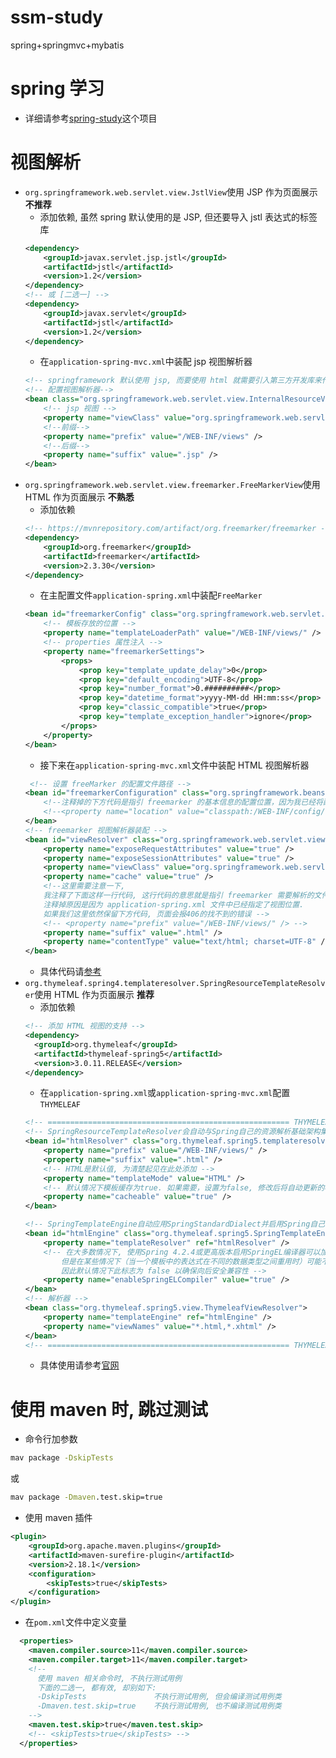 # ssm-study
spring+springmvc+mybatis

# spring 学习
* 详细请参考[spring-study](https://github.com/Ashesoft/spring-study.git)这个项目

# 视图解析
* `org.springframework.web.servlet.view.JstlView`使用 JSP 作为页面展示**不推荐**
    * 添加依赖, 虽然 spring 默认使用的是 JSP, 但还要导入 jstl 表达式的标签库 
    ```xml
    <dependency>
        <groupId>javax.servlet.jsp.jstl</groupId>
        <artifactId>jstl</artifactId>
        <version>1.2</version>
    </dependency>
    <!-- 或 [二选一] -->
    <dependency>
        <groupId>javax.servlet</groupId>
        <artifactId>jstl</artifactId>
        <version>1.2</version>
    </dependency>
    ```
    * 在`application-spring-mvc.xml`中装配 jsp 视图解析器
    ```xml
    <!-- springframework 默认使用 jsp, 而要使用 html 就需要引入第三方开发库来代替它如: freemarker, thymeleaf[推荐, springboot 经常使用] -->
    <!-- 配置视图解析器-->
    <bean class="org.springframework.web.servlet.view.InternalResourceViewResolver">
        <!-- jsp 视图 -->
        <property name="viewClass" value="org.springframework.web.servlet.view.JstlView"/>
        <!--前缀-->
        <property name="prefix" value="/WEB-INF/views" />
        <!--后缀-->
        <property name="suffix" value=".jsp" />
    </bean>
    ```
* `org.springframework.web.servlet.view.freemarker.FreeMarkerView`使用 HTML 作为页面展示 **不熟悉**
    * 添加依赖
    ```xml
    <!-- https://mvnrepository.com/artifact/org.freemarker/freemarker -->
    <dependency>
        <groupId>org.freemarker</groupId>
        <artifactId>freemarker</artifactId>
        <version>2.3.30</version>
    </dependency>
    ```
    * 在主配置文件`application-spring.xml`中装配`FreeMarker`
    ```xml
    <bean id="freemarkerConfig" class="org.springframework.web.servlet.view.freemarker.FreeMarkerConfigurer">
        <!-- 模板存放的位置 -->
        <property name="templateLoaderPath" value="/WEB-INF/views/" />
        <!-- properties 属性注入 -->
        <property name="freemarkerSettings">
            <props>
                <prop key="template_update_delay">0</prop>
                <prop key="default_encoding">UTF-8</prop>
                <prop key="number_format">0.##########</prop>
                <prop key="datetime_format">yyyy-MM-dd HH:mm:ss</prop>
                <prop key="classic_compatible">true</prop>
                <prop key="template_exception_handler">ignore</prop>
            </props>
        </property>
    </bean>
    ```
    * 接下来在`application-spring-mvc.xml`文件中装配 HTML 视图解析器
    ```xml
     <!-- 设置 freeMarker 的配置文件路径 -->
    <bean id="freemarkerConfiguration" class="org.springframework.beans.factory.config.PropertiesFactoryBean">
        <!--注释掉的下方代码是指引 freemarker 的基本信息的配置位置，因为我已经将配置信息移到了 application-spring.xml 文件下，所以这里就没必要存在了，不注释也不会有问题的 -->
        <!--<property name="location" value="classpath:/WEB-INF/config/freemarker.properties" />-->
    </bean>
    <!-- freemarker 视图解析器装配 -->
    <bean id="viewResolver" class="org.springframework.web.servlet.view.freemarker.FreeMarkerViewResolver">
        <property name="exposeRequestAttributes" value="true" />
        <property name="exposeSessionAttributes" value="true" />
        <property name="viewClass" value="org.springframework.web.servlet.view.freemarker.FreeMarkerView" />
        <property name="cache" value="true" />
        <!--这里需要注意一下, 
        我注释了下面这样一行代码, 这行代码的意思就是指引 freemarker 需要解析的文件的位置. 
        注释掉原因是因为 application-spring.xml 文件中已经指定了视图位置.
        如果我们这里依然保留下方代码, 页面会报406的找不到的错误 -->
        <!-- <property name="prefix" value="/WEB-INF/views/" /> -->
        <property name="suffix" value=".html" />
        <property name="contentType" value="text/html; charset=UTF-8" />
    </bean>
    ```
    * 具体代码请[参考](https://blog.csdn.net/RollJay/article/details/97544593)
* `org.thymeleaf.spring4.templateresolver.SpringResourceTemplateResolver`使用 HTML 作为页面展示 **推荐**
    * 添加依赖
    ```xml
    <!-- 添加 HTML 视图的支持 -->
    <dependency>
      <groupId>org.thymeleaf</groupId>
      <artifactId>thymeleaf-spring5</artifactId>
      <version>3.0.11.RELEASE</version>
    </dependency>
    ```
    * 在`application-spring.xml`或`application-spring-mvc.xml`配置`THYMELEAF`
    ```xml
    <!-- ====================================================== THYMELEAF START ====================================================== -->
    <!-- SpringResourceTemplateResolver会自动与Spring自己的资源解析基础架构集成, 因此强烈建议使用 -->
    <bean id="htmlResolver" class="org.thymeleaf.spring5.templateresolver.SpringResourceTemplateResolver">
        <property name="prefix" value="/WEB-INF/views/" />
        <property name="suffix" value=".html" />
        <!-- HTML是默认值, 为清楚起见在此处添加 -->
        <property name="templateMode" value="HTML" />
        <!-- 默认情况下模板缓存为true. 如果需要，设置为false, 修改后将自动更新的模板 -->
        <property name="cacheable" value="true" />
    </bean>

    <!-- SpringTemplateEngine自动应用SpringStandardDialect并启用Spring自己的MessageSource消息解析机制 -->
    <bean id="htmlEngine" class="org.thymeleaf.spring5.SpringTemplateEngine">
        <property name="templateResolver" ref="htmlResolver" />
        <!-- 在大多数情况下, 使用Spring 4.2.4或更高版本启用SpringEL编译器可以加快执行速度, 
            但是在某些情况下（当一个模板中的表达式在不同的数据类型之间重用时）可能不兼容. 
            因此默认情况下此标志为 false 以确保向后安全兼容性 -->
        <property name="enableSpringELCompiler" value="true" />
    </bean>
    <!-- 解析器 -->
    <bean class="org.thymeleaf.spring5.view.ThymeleafViewResolver">
        <property name="templateEngine" ref="htmlEngine" />
        <property name="viewNames" value="*.html,*.xhtml" />
    </bean>
    <!-- ====================================================== THYMELEAF END ====================================================== -->
    ```
    * 具体使用请参考[官网](https://www.thymeleaf.org/doc/tutorials/3.0/thymeleafspring.html#the-springstandard-dialect)

# 使用 maven 时, 跳过测试
* 命令行加参数
```bat
mav package -DskipTests
```
或
```bat
mav package -Dmaven.test.skip=true
```
* 使用 maven 插件
```xml
<plugin>
	<groupId>org.apache.maven.plugins</groupId>
	<artifactId>maven-surefire-plugin</artifactId>
	<version>2.18.1</version>
	<configuration>
		<skipTests>true</skipTests>
	</configuration>
</plugin>
```
* 在`pom.xml`文件中定义变量
```xml
  <properties>
    <maven.compiler.source>11</maven.compiler.source>
    <maven.compiler.target>11</maven.compiler.target>
    <!-- 
      使用 maven 相关命令时, 不执行测试用例
      下面的二选一, 都有效, 却别如下:
      -DskipTests               不执行测试用例, 但会编译测试用例类
      -Dmaven.test.skip=true    不执行测试用例, 也不编译测试用例类
    -->
    <maven.test.skip>true</maven.test.skip>
    <!-- <skipTests>true</skipTests> -->
  </properties>
```
